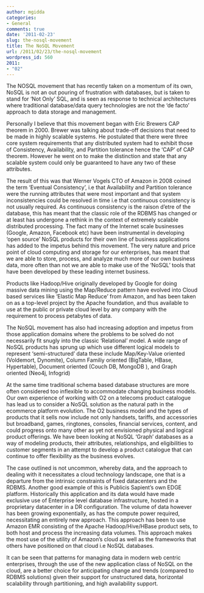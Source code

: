 ```yaml
---
author: mgidda
categories:
- General
comments: true
date: '2011-02-23'
slug: the-nosql-movement
title: The NoSQL Movement
url: /2011/02/23/the-nosql-movement
wordpress_id: 560
2011:
- "02"
---
```



The NOSQL movement that has recently taken on a momentum of its own, NoSQL is not an out pouring of frustration with databases, but is taken to stand for ‘Not Only’ SQL, and is seen as response to technical architectures where traditional database/data query technologies are not the ‘de facto’ approach to data storage and management.







Personally I believe that this movement began with Eric Brewers CAP theorem in 2000. Brewer was talking about trade-off decisions that need to be made in highly scalable systems. He postulated that there were three core system requirements that any distributed system had to exhibit those of Consistency, Availability, and Partition tolerance hence the ‘CAP’ of CAP theorem. However he went on to make the distinction and state that any scalable system could only be guaranteed to have any two of these attributes.







The result of this was that Werner Vogels CTO of Amazon in 2008 coined the term ‘Eventual Consistency’, i.e that Availability and Partition tolerance were the running attributes that were most important and that system inconsistencies could be resolved in time i.e that continuous consistency is not usually required. As continuous consistency is the raison d’etre of the database, this has meant that the classic role of the RDBMS has changed or at least has undergone a rethink in the context of extremely scalable distributed processing.  The fact many of the Internet scale businesses (Google, Amazon, Facebook etc) have been instrumental in developing ‘open source’ NoSQL products for their own line of business applications has added to the impetus behind this movement. The very nature and price point of cloud computing and storage for our enterprises, has meant that we are able to store, process, and analyze much more of our own business data, more often than not we are able to make use of the ‘NoSQL’ tools that have been developed by these leading internet business.







Products like Hadoop/Hive originally developed by Google for doing massive data mining using the Map/Reduce pattern have evolved into Cloud based services like ‘Elastic Map Reduce’ from Amazon, and has been taken on as a top-level project by the Apache foundation, and thus available to use at the public or private cloud level by any company with the requirement to process petabytes of data.







The NoSQL movement has also had increasing adoption and impetus from those application domains where the problems to be solved do not necessarily fit snugly into the classic ‘Relational’ model. A wide range of NoSQL products has sprung up which use different logical models to represent ‘semi-structured’ data these include Map/Key-Value oriented (Voldemort, Dynomite), Column Familiy oriented (BigTable, HBase, Hypertable), Document oriented (Couch DB, MongoDB ), and Graph oriented (Neo4j, Infogrid)







At the same time traditional schema based database structures are more often considered too inflexible to accommodate changing business models. Our own experience of working with O2 on a telecoms product catalogue has lead us to consider a NoSQL solution as the natural path in the ecommerce platform evolution. The O2 business model and the types of products that it sells now include not only handsets, tariffs, and accessories but broadband, games, ringtones, consoles, financial services, content, and could progress onto many other as yet not envisioned physical and logical product offerings.  We have been looking at NoSQL ‘Graph’ databases as a way of modeling products, their attributes, relationships, and eligibilities to customer segments in an attempt to develop a product catalogue that can continue to offer flexibility as the business evolves.







The case outlined is not uncommon, whereby data, and the approach to dealing with it necessitates a cloud technology landscape, one that is a departure from the intrinsic constraints of fixed datacenters and the RDBMS. Another good example of this is Publicis Sapient’s own EDGE platform. Historically this application and its data would have made exclusive use of Enterprise level database infrastructure, hosted in a proprietary datacenter in a DR configuration. The volume of data however has been growing exponentially, as has the compute power required, necessitating an entirely new approach. This approach has been to use Amazon EMR consisting of the Apache Hadoop/Hive/HBase product sets, to both host and process the increasing data volumes. This approach makes the most use of the utility of Amazon’s cloud as well as the frameworks that others have positioned on that cloud i.e NoSQL databases.







It can be seen that patterns for managing data in modern web centric enterprises, through the use of the new application class of NoSQL on the cloud, are a better choice for anticipating change and trends (compared to RDBMS solutions) given their support for unstructured data, horizontal scalability through partitioning, and high availability support.

